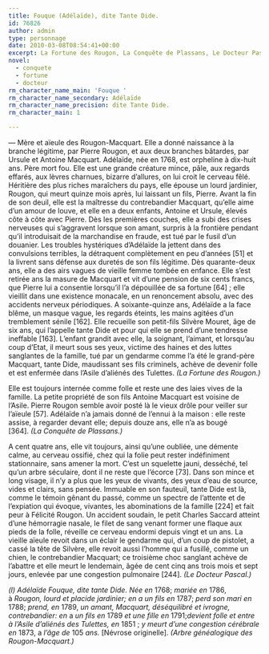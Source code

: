 ```yaml
---
title: Fouque (Adélaïde), dite Tante Dide.
id: 76826
author: admin
type: personnage
date: 2010-03-08T08:54:41+00:00
excerpt: La Fortune des Rougon, La Conquête de Plassans, Le Docteur Pascal
novel:
  - conquete
  - fortune
  - docteur
rm_character_name_main: 'Fouque '
rm_character_name_secondary: Adélaïde
rm_character_name_precision: dite Tante Dide.
rm_character_main: 1

---
```

— Mère et aïeule des Rougon-Macquart. Elle a donné naissance à la branche légitime, par Pierre Rougon, et aux deux branches bâtardes, par Ursule et Antoine Macquart. Adélaïde, née en 1768, est orpheline à dix-huit ans. Père mort fou. Elle est une grande créature mince, pâle, aux regards effarés, aux lèvres charnues, bizarre d&rsquo;allures, on lui croit le cerveau fêlé. Héritière des plus riches maraîchers du pays, elle épouse un lourd jardinier, Rougon, qui meurt quinze mois après, lui laissant un fils, Pierre. Avant la fin de son deuil, elle est la maîtresse du contrebandier Macquart, qu&rsquo;elle aime d&rsquo;un amour de louve, et elle en a deux enfants, Antoine et Ursule, élevés côte à côte avec Pierre. Dès les premières couches, elle a subi des crises nerveuses qui s&rsquo;aggravent lorsque son amant, surpris à la frontière pendant qu&rsquo;il introduisait de la marchandise en fraude, est tué par le fusil d&rsquo;un douanier. Les troubles hystériques d&rsquo;Adélaïde la jettent dans des convulsions terribles, la détraquent complètement en peu d&rsquo;années [51] et la livrent sans défense aux duretés de son fils légitime. Dès quarante-deux ans, elle a des airs vagues de vieille femme tombée en enfance. Elle s&rsquo;est retirée ans la masure de Macquart et vit d&rsquo;une pension de six cents francs, que Pierre lui a consentie lorsqu&rsquo;il l&rsquo;a dépouillée de sa fortune [64] ; elle vieillit dans une existence monacale, en un renoncement absolu, avec des accidents nerveux périodiques. A soixante-quinze ans, Adélaïde a la face blême, un masque vague, les regards éteints, les mains agitées d&rsquo;un tremblement sénile [162]. Elle recueille son petit-fils Silvère Mouret, âge de six ans, qui l&rsquo;appelle tante Dide et pour qui elle se prend d&rsquo;une tendresse ineffable [163]. L&rsquo;enfant grandit avec elle, la soignant, l&rsquo;aimant, et lorsqu&rsquo;au coup d&rsquo;Etat, il meurt sous ses yeux, victime des haines et des luttes sanglantes de la famille, tué par un gendarme comme l&rsquo;a été le grand-père Macquart, tante Dide, maudissant ses fils criminels, achève de devenir folle et est enfermée dans l&rsquo;Asile d&rsquo;aliénés des Tulettes. _(La Fortune des Rougon.)_

Elle est toujours internée comme folle et reste une des laies vives de la famille. La petite propriété de son fils Antoine Macquart est voisine de l&rsquo;Asile. Pierre Rougon semble avoir posté là le vieux drôle pour veiller sur l&rsquo;aïeule [57]. Adélaïde n&rsquo;a jamais donné de l&rsquo;ennui à la maison : elle reste assise, à regarder devant elle; depuis douze ans, elle n&rsquo;a as bougé [364]. _(La Conquête de Plassans.)_

A cent quatre ans, elle vit toujours, ainsi qu&rsquo;une oubliée, une démente calme, au cerveau ossifié, chez qui la folie peut rester indéfiniment stationnaire, sans amener la mort. C&rsquo;est un squelette jauni, desséché, tel qu&rsquo;un arbre séculaire, dont il ne reste que l&rsquo;écorce [73]. Dans son mince et long visage, il n&rsquo;y a plus que les yeux de vivants, des yeux d&rsquo;eau de source, vides et clairs, sans pensée. Immuable en son fauteuil, tante Dide est là, comme le témoin gênant du passé, comme un spectre de l&rsquo;attente et de l&rsquo;expiation qui évoque, vivantes, les abominations de la famille [224] et fait peur à Félicité Rougon. Un accident soudain, le petit Charles Saccard atteint d&rsquo;une hémorragie nasale, le filet de sang venant former une flaque aux pieds de la folle, réveille ce cerveau endormi depuis vingt et un ans. La vieille aïeule revoit dans un éclair le gendarme qui, d&rsquo;un coup de pistolet, a cassé la tête de Silvère, elle revoit aussi l&rsquo;homme qui a fusillé, comme un chien, le contrebandier Macquart; ce troisième choc sanglant achève de l&rsquo;abattre et elle meurt le lendemain, âgée de cent cinq ans trois mois et sept jours, enlevée par une congestion pulmonaire [244]. _(Le Docteur Pascal.)_

_(l) Adélaïde Fouque, dite tante Dide. Née en_ 1768; _mariée en_ 1786, à _Rougon, lourd et placide jardinier; en a un fils en_ 1787; _perd son mari en_ 1788; _prend, en_ 1789, _un amant, Macquart, déséquilibré et ivrogne, contrebandier: en_ a _un fils en_ 1789 _et une fille en_ 1791;_devient folle et entre à l&rsquo;Asile d&rsquo;aliénés des Tulettes, en_ 1851 ; _y meurt d&rsquo;une congestion cérébrale en_ 1873, a _l&rsquo;âge de_ 105 _ans._ [Névrose originelle]. _(Arbre généalogique des Rougon-Macquart.)_